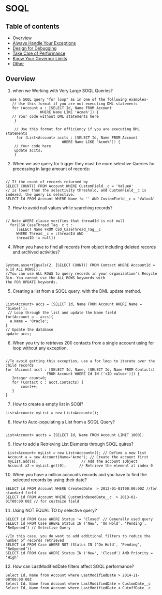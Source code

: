 # SOQL


## Table of contents

- [Overview](#Overview)
- [Always Handle Your Exceptions](#Always-Handle-Your-Exceptions)
- [Design for Debugging](#Design-for-Debugging)
- [Take Care of Performance](#Take-Care-of-Performance)
- [Know Your Governor Limits](#Know-Your-Governor-Limits])
- [Other](#Other)

## Overview


1. when we Working with Very Large SOQL Queries?
  ```
    use a SOQL query "for loop" as in one of the following examples-
     // Use this format if you are not executing DML statements
     for (Account a : [SELECT Id, Name FROM Account
                  WHERE Name LIKE 'Acme%']) {
     // Your code without DML statements here
      }

      // Use this format for efficiency if you are executing DML statements
       for (List<Account> accts : [SELECT Id, Name FROM Account
                            WHERE Name LIKE 'Acme%']) {
      // Your code here
      update accts;
      }
 ```


2. When we use query for trigger they must be more selective Queries for processing in large amount of records:
 ``` 

 // If the count of records returned by 
 SELECT COUNT() FROM Account WHERE CustomField__c = 'ValueA' 
 // is lower than the selectivity threshold, and CustomField__c is indexed, the query is selective.
 SELECT Id FROM Account WHERE Name != '' AND CustomField__c = 'ValueA' 
 ```
 

3. How to avoid null values while searching records?
 ```
 
 // Note WHERE clause verifies that threadId is not null
   for(CSO_CaseThread_Tag__c t :
      [SELECT Name FROM CSO_CaseThread_Tag__c
      WHERE Thread__c = :threadId AND
      threadID != null])
 ```     

4. When you have to find all records from object including deleted records and archived activities?
 ```
 
 System.assertEquals(2, [SELECT COUNT() FROM Contact WHERE AccountId = a.Id ALL ROWS]);
 //You can use ALL ROWS to query records in your organization's Recycle Bin. You cannot use the ALL ROWS keywords with 
 the FOR UPDATE keywords.
 ```

5. Creating a list from a SOQL query, with the DML update method.
 ```
 
 List<Account> accs = [SELECT Id, Name FROM Account WHERE Name = 'Siebel'];
  // Loop through the list and update the Name field
 for(Account a : accs){
   a.Name = 'Oracle';
 }
 // Update the database
 update accs;
 ```

6. When you try to retrieves 200 contacts from a single account using for loop without any exception.
 ```
 
 //To avoid getting this exception, use a for loop to iterate over the child records
 for (Account acct : [SELECT Id, Name, (SELECT Id, Name FROM Contacts)
                    FROM Account WHERE Id IN ('<ID value>')]) {
    Integer count=0;
    for (Contact c : acct.Contacts) {
        count++;
    }
 }
 ```


7. How to create a empty list in SOQl?
 ```
 List<Account> myList = new List<Account>();
```

8. How to Auto-populating a List from a SOQL Query?
 ```
 
 List<Account> accts = [SELECT Id, Name FROM Account LIMIT 1000];
 ```
9. How to add a Retrieving List Elements through SOQL quires?
 ```
  List<Account> myList = new List<Account>(); // Define a new list
  Account a = new Account(Name='Acme'); // Create the account first
  myList.add(a);                    // Add the account sObject
  Account a2 = myList.get(0);      // Retrieve the element at index 0
 ```

10. When you have a million accounts records and you have to find the selected records by using their date?
 ```
 SELECT id FROM Account WHERE CreatedDate  > 2013-01-01T00:00:00Z //for standard field
 SELECT id FROM Account WHERE CustomIndexedDate__c  > 2013-01-01T00:00:00Z // for custmize field
 ```       

11. Using NOT EQUAL TO by selective query?
 ```
 SELECT id FROM Case WHERE Status != ‘Closed’ // Generally used query
 SELECT id FROM Case WHERE Status IN (‘New’, ‘On Hold’, ‘Pending’, ‘ReOpened’) // Selective Query
 
 //In this case, you do want to add additional filters to reduce the number of records retrieved
 SELECT id FROM Case WHERE NOT (Status IN (‘On Hold’, ‘Pending’, ‘ReOpened’))
 SELECT id FROM Case WHERE Status IN ('New', 'Closed') AND Priority = ‘High’
 ```      
12. How can LastModifiedDate filters affect SOQL performance?
 ```
 Select Id, Name from Account where LastModifiedDate > 2014-11-08T00:00:00Z
 Select Id, Name from Account where LastModifiedDate = CustomDate__c
 Select Id, Name from Account where LastModifiedDate < CutoffDate__c
 ```

